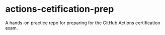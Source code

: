 # actions-cetification-prep
A hands-on practice repo for preparing for the GitHub Actions certification exam.

